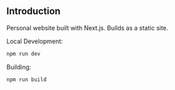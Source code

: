 ## Introduction

Personal website built with Next.js. Builds as a static site.

Local Development:

```sh
npm run dev
```

Building:

```sh
npm run build
```
